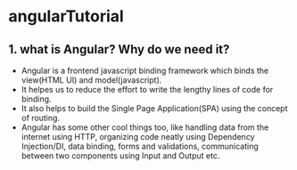 # angularTutorial

## 1. what is Angular? Why do we need it?

- Angular is a frontend javascript binding framework which binds the view(HTML UI) and model(javascript).
- It helpes us to reduce the effort to write the lengthy lines of code for binding.
- It also helps to build the Single Page Application(SPA) using the concept of routing.
- Angular has some other cool things too, like handling data from the internet using HTTP, organizing code neatly using Dependency Injection/DI, data binding, forms and validations, communicating between two components using Input and Output etc. 

